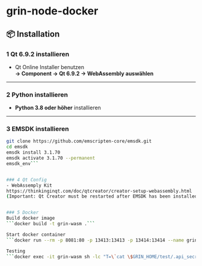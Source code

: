 # grin-node-docker

## 📦 Installation

### 1 Qt 6.9.2 installieren
- Qt Online Installer benutzen  
  **→ Component → Qt 6.9.2 → WebAssembly auswählen**

---

### 2️ Python installieren
- **Python 3.8 oder höher** installieren

---

### 3️ EMSDK installieren
```bash
git clone https://github.com/emscripten-core/emsdk.git
cd emsdk
emsdk install 3.1.70
emsdk activate 3.1.70 --permanent
emsdk_env```


### 4 Qt Config
- WebAssemply Kit
https://thinkinginqt.com/doc/qtcreator/creator-setup-webassembly.html
(Important: Qt Creator must be restarted after EMSDK has been installed.)


### 5 Docker
Build docker image
```docker build -t grin-wasm .```

Start docker container
```docker run --rm -p 8081:80 -p 13413:13413 -p 13414:13414 --name grin-wasm grin-wasm```

Testing
```docker exec -it grin-wasm sh -lc "T=\`cat \$GRIN_HOME/test/.api_secret 2>/dev/null || echo ''\`; echo '{\"jsonrpc\":\"2.0\",\"method\":\"get_status\",\"params\":[],\"id\":1}' | curl -i -u grin:\$T -H 'Content-Type: application/json' --data @- http://127.0.0.1:13413/v2/owner || true"```
